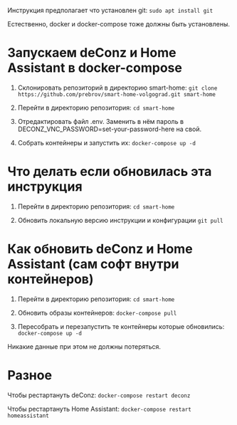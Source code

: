 Инструкция предполагает что установлен git:
`sudo apt install git`

Естественно, docker и docker-compose тоже должны быть установлены.

# Запускаем deConz и Home Assistant в docker-compose

1. Склонировать репозиторий в директорию smart-home:
`git clone https://github.com/prebrov/smart-home-volgograd.git smart-home`

2. Перейти в директорию репозитория:
`cd smart-home`

3. Отредактировать файл .env. Заменить в нём пароль в DECONZ_VNC_PASSWORD=set-your-password-here на свой.

4. Собрать контейнеры и запустить их:
`docker-compose up -d`

# Что делать если обновилась эта инструкция

1. Перейти в директорию репозитория:
`cd smart-home`

2. Обновить локальную версию инструкции и конфигурации
`git pull`

# Как обновить deConz и Home Assistant (сам софт внутри контейнеров)

1. Перейти в директорию репозитория:
`cd smart-home`

2. Обновить образы контейнеров:
`docker-compose pull`

3. Пересобрать и перезапустить те контейнеры которые обновились:
`docker-compose up -d`

Никакие данные при этом не должны потеряться.

# Разное

Чтобы рестартануть deConz:
`docker-compose restart deconz`

Чтобы рестартануть Home Assistant:
`docker-compose restart homeassistant`

